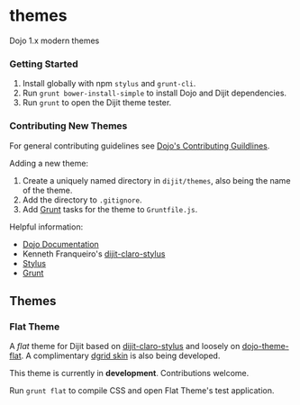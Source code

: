 # themes
Dojo 1.x modern themes

### Getting Started

1. Install globally with npm `stylus` and `grunt-cli`.
2. Run `grunt bower-install-simple` to install Dojo and Dijit dependencies.
3. Run `grunt` to open the Dijit theme tester.

### Contributing New Themes

For general contributing guidelines see [Dojo's Contributing Guildlines](https://github.com/dojo/dojo/blob/master/CONTRIBUTING.md).

Adding a new theme:

1. Create a uniquely named directory in `dijit/themes`, also being the name of the theme.
2. Add the directory to `.gitignore`.
3. Add [Grunt](http://gruntjs.com/) tasks for the theme to `Gruntfile.js`.

Helpful information:

* [Dojo Documentation](http://dojotoolkit.org/documentation/)
* Kenneth Franqueiro's [dijit-claro-stylus](https://github.com/kfranqueiro/dijit-claro-stylus)
* [Stylus](https://learnboost.github.io/stylus/)
* [Grunt](http://gruntjs.com/)

## Themes

### Flat Theme

A _flat_ theme for Dijit based on [dijit-claro-stylus](https://github.com/kfranqueiro/dijit-claro-stylus) and loosely on [dojo-theme-flat](https://github.com/Esri/dojo-theme-flat). A complimentary [dgrid skin](https://github.com/SitePen/dgrid/pull/1174) is also being developed.

This theme is currently in **development**. Contributions welcome.

Run `grunt flat` to compile CSS and open Flat Theme's test application.
